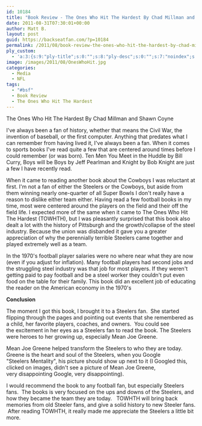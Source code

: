 ```yaml
---
id: 10184
title: "Book Review - The Ones Who Hit The Hardest By Chad Millman and Shawn Coyne"
date: 2011-08-31T07:30:01+00:00
author: Matt B.
layout: post
guid: https://backseatfan.com/?p=10184
permalink: /2011/08/book-review-the-ones-who-hit-the-hardest-by-chad-millman-and-shawn-coyne/
ply_custom:
  - 'a:3:{s:9:"ply-title";s:0:"";s:8:"ply-desc";s:0:"";s:7:"noindex";s:0:"";}'
image: /images/2011/08/OnesWhoHit.jpg
categories:
  - Media
  - NFL
tags:
  - "#bsf"
  - Book Review
  - The Ones Who Hit The Hardest
---
```


<div class="entry">
  <p>
    The Ones Who Hit The Hardest By Chad Millman and Shawn Coyne
  </p>

  <p>
    I've always been a fan of history, whether that means the Civil War, the invention of baseball, or the first computer. Anything that predates what I can remember from having lived it, I've always been a fan. When it comes to sports books I've read quite a few that are centered around times before I could remember (or was born). Ten Men You Meet in the Huddle by Bill Curry, Boys will be Boys by Jeff Pearlman and Knight by Bob Knight are just a few I have recently read.
  </p>

  <p>
    When it came to reading another book about the Cowboys I was reluctant at first. I'm not a fan of either the Steelers or the Cowboys, but aside from them winning nearly one-quarter of all Super Bowls I don't really have a reason to dislike either team either. Having read a few football books in my time, most were centered around the players on the field and their off the field life. I expected more of the same when it came to The Ones Who Hit The Hardest (TOWHTH), but I was pleasantly surprised that this book also dealt a lot with the history of Pittsburgh and the growth/collapse of the steel industry. Because the union was disbanded it gave you a greater appreciation of why the perennially terrible Steelers came together and played extremely well as a team.
  </p>

  <p>
    In the 1970's football player salaries were no where near what they are now (even if you adjust for inflation). Many football players had second jobs and the struggling steel industry was that job for most players. If they weren't getting paid to pay football and be a steel worker they couldn't put even food on the table for their family. This book did an excellent job of educating the reader on the American economy in the 1970's
  </p>

  <p>
    <strong>Conclusion</strong>
  </p>

  <p>
    The moment I got this book, I brought it to a Steelers fan.  She started flipping through the pages and pointing out events that she remembered as a child, her favorite players, coaches, and owners.  You could see the excitement in her eyes as a Steelers fan to read the book. The Steelers were heroes to her growing up, especially Mean Joe Greene.
  </p>

  <p>
    Mean Joe Greene helped transform the Steelers to who they are today. Greene is the heart and soul of the Steelers, when you Google "Steelers Mentality", his picture should show up next to it (I Googled this, clicked on images, didn't see a picture of Mean Joe Greene, very disappointing Google, very disappointing).
  </p>

  <p>
    I would recommend the book to any football fan, but especially Steelers fans.  The books is very focused on the ups and downs of the Steelers, and how they became the team they are today.   TOWHTH will bring back memories from old Steeler fans, and give a solid history to new Steeler fans.  After reading TOWHTH, it really made me appreciate the Steelers a little bit more.
  </p>
</div>
